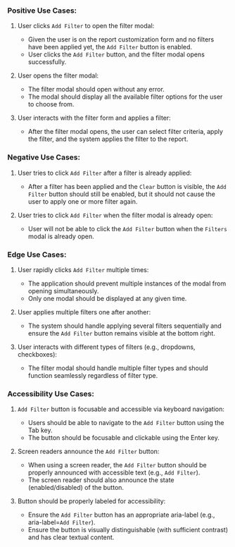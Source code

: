 ### Positive Use Cases:
1. User clicks `Add Filter` to open the filter modal:
   * Given the user is on the report customization form and no filters have been applied yet, the `Add Filter` button is enabled.
   * User clicks the `Add Filter` button, and the filter modal opens successfully.

2. User opens the filter modal:
   * The filter modal should open without any error.
   * The modal should display all the available filter options for the user to choose from.

3. User interacts with the filter form and applies a filter:
   * After the filter modal opens, the user can select filter criteria, apply the filter, and the system applies the filter to the report.

### Negative Use Cases:
1. User tries to click `Add Filter` after a filter is already applied:
   * After a filter has been applied and the `Clear` button is visible, the `Add Filter` button should still be enabled, but it should not cause the user to apply one or more filter again.

2. User tries to click `Add Filter` when the filter modal is already open:
   * User will not be able to click the `Add Filter` button when the `Filters` modal is already open.

### Edge Use Cases:
1. User rapidly clicks `Add Filter` multiple times:
   * The application should prevent multiple instances of the modal from opening simultaneously.
   * Only one modal should be displayed at any given time.

2. User applies multiple filters one after another:
   * The system should handle applying several filters sequentially and ensure the `Add Filter` button remains visible at the bottom right.

3. User interacts with different types of filters (e.g., dropdowns, checkboxes):
   * The filter modal should handle multiple filter types and should function seamlessly regardless of filter type.

### Accessibility Use Cases:
1. `Add Filter` button is focusable and accessible via keyboard navigation:
   * Users should be able to navigate to the `Add Filter` button using the Tab key.
   * The button should be focusable and clickable using the Enter key.

2. Screen readers announce the `Add Filter` button:
   * When using a screen reader, the `Add Filter` button should be properly announced with accessible text (e.g., `Add Filter`).
   * The screen reader should also announce the state (enabled/disabled) of the button.

3. Button should be properly labeled for accessibility:
   * Ensure the `Add Filter` button has an appropriate aria-label (e.g., aria-label=`Add Filter`).
   * Ensure the button is visually distinguishable (with sufficient contrast) and has clear textual content.